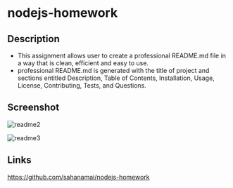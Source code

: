 # nodejs-homework
## Description
* This assignment allows user to create a professional README.md file in a way that is clean, efficient and easy to use.
* professional README.md is generated with the title of project and sections entitled Description, Table of Contents, Installation, Usage, License, Contributing, Tests, and Questions.
## Screenshot
![readme2](https://user-images.githubusercontent.com/41078587/150889401-45b3dc39-e2cb-4e4b-aaf3-552cfbd7953d.png)

![readme3](https://user-images.githubusercontent.com/41078587/150889420-80ea2824-ca45-48c8-a8cb-271ad899f984.png)
## Links
https://github.com/sahanamai/nodejs-homework
